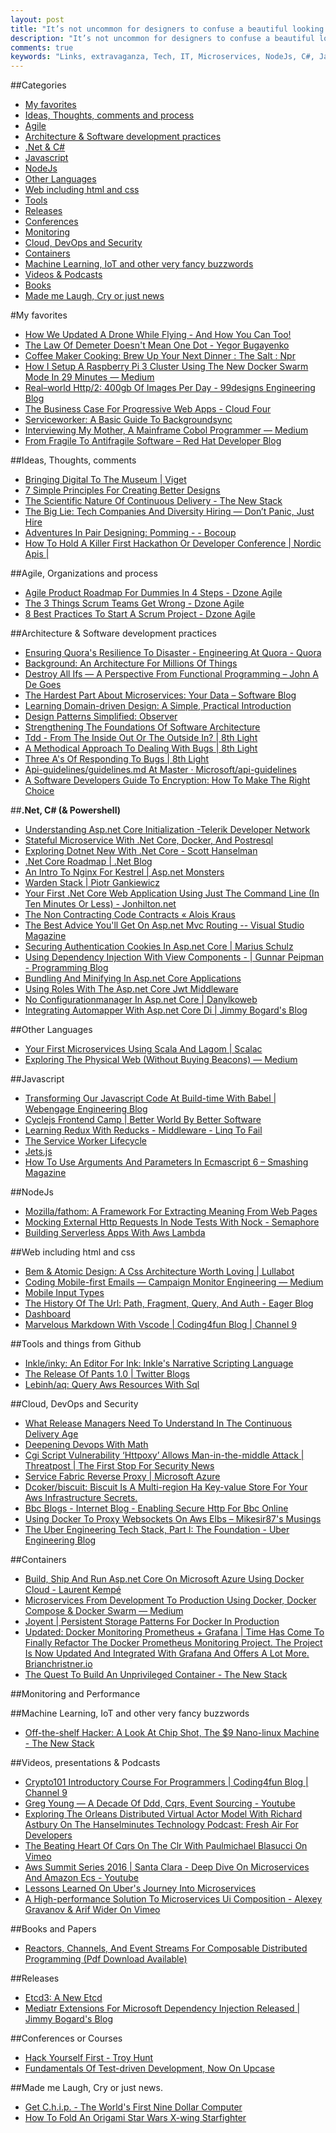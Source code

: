 ```yaml
---
layout: post
title: "It’s not uncommon for designers to confuse a beautiful looking product with one that works beautifully."
description: "It’s not uncommon for designers to confuse a beautiful looking product with one that works beautifully."
comments: true
keywords: "Links, extravaganza, Tech, IT, Microservices, NodeJs, C#, Javascript, Solution architecture"
---
```

##Categories
* [My favorites](#favorites)
* [Ideas, Thoughts, comments and process](#ideas)
* [Agile](#agile)
* [Architecture & Software development practices](#development)
* [.Net & C#](#net)
* [Javascript](#javascript)
* [NodeJs](#nodejs)
* [Other Languages](#polygloting)
* [Web including html and css](#web)
* [Tools](#tools)
* [Releases](#releases)
* [Conferences](#conferences)
* [Monitoring](#monitoring)
* [Cloud, DevOps and Security](#devops)
* [Containers](#containers)
* [Machine Learning, IoT and other very fancy buzzwords](#iot)
* [Videos & Podcasts](#videos)
* [Books](#books)
* [Made me Laugh, Cry or just news](#news)

#My favorites<a name="favorites"></a>
* [How We Updated A Drone While Flying - And How You Can Too!](https://resin.io/blog/how-we-updated-a-drone-while-flying-dockercon2016/)
* [The Law Of Demeter Doesn't Mean One Dot - Yegor Bugayenko](http://www.yegor256.com/2016/07/18/law-of-demeter.html)
* [Coffee Maker Cooking: Brew Up Your Next Dinner : The Salt : Npr](http://www.npr.org/sections/thesalt/2013/11/15/245442083/coffee-maker-cooking-brew-up-your-next-dinner)
* [How I Setup A Raspberry Pi 3 Cluster Using The New Docker Swarm Mode In 29 Minutes — Medium](https://medium.com/@bossjones/how-i-setup-a-raspberry-pi-3-cluster-using-the-new-docker-swarm-mode-in-29-minutes-aa0e4f3b1768#.dtrk9jim0)
* [Real–world Http/2: 400gb Of Images Per Day - 99designs Engineering Blog](https://99designs.co.uk/tech-blog/blog/2016/07/14/real-world-http-2-400gb-of-images-per-day/)
* [The Business Case For Progressive Web Apps - Cloud Four](https://cloudfour.com/thinks/the-business-case-for-progressive-web-apps/)
* [Serviceworker: A Basic Guide To Backgroundsync](https://ponyfoo.com/articles/backgroundsync)
* [Interviewing My Mother, A Mainframe Cobol Programmer — Medium](https://medium.com/@Svenskunganka/interviewing-my-mother-a-mainframe-cobol-programmer-c693d40d88f7#.g037hr1zj)
* [From Fragile To Antifragile Software – Red Hat Developer Blog](http://developers.redhat.com/blog/2016/07/20/from-fragile-to-antifragile-software/)


##Ideas, Thoughts, comments <a name="ideas"></a>
* [Bringing Digital To The Museum | Viget](https://www.viget.com/articles/bringing-digital-to-the-museum)
* [7 Simple Principles For Creating Better Designs](http://blogs.quovantis.com/7-simple-principles-for-creating-better-designs/)
* [The Scientific Nature Of Continuous Delivery - The New Stack](http://thenewstack.io/scientific-nature-continuous-delivery/)
* [The Big Lie: Tech Companies And Diversity Hiring — Don’t Panic, Just Hire](https://42hire.com/the-big-lie-tech-companies-and-diversity-hiring-f52fb82abfbf#.idyzd3gxq)
* [Adventures In Pair Designing: Pomming - - Bocoup](https://bocoup.com/weblog/adventures-in-pair-designing-pomming)
* [How To Hold A Killer First Hackathon Or Developer Conference | Nordic Apis |](http://nordicapis.com/how-to-hold-a-killer-first-hackathon-or-developer-conference/)


##Agile, Organizations and process<a name="agile"></a>
* [Agile Product Roadmap For Dummies In 4 Steps - Dzone Agile](https://dzone.com/articles/agile-product-roadmap-for-dummies-in-4-steps)
* [The 3 Things Scrum Teams Get Wrong - Dzone Agile](https://dzone.com/articles/the-3-things-scrum-teams-get-wrong)
* [8 Best Practices To Start A Scrum Project - Dzone Agile](https://dzone.com/articles/8-best-practices-to-start-a-scrum-project)

##Architecture & Software development practices <a name="development"></a>
* [Ensuring Quora's Resilience To Disaster - Engineering At Quora - Quora](https://engineering.quora.com/Ensuring-Quoras-Resilience-to-Disaster)
* [Background: An Architecture For Millions Of Things](http://blog.cityboundsim.com/an-architecture-for-millions-of-things/)
* [Destroy All Ifs — A Perspective From Functional Programming – John A De Goes](http://degoes.net/articles/destroy-all-ifs)
* [The Hardest Part About Microservices: Your Data – Software Blog](http://blog.christianposta.com/microservices/the-hardest-part-about-microservices-data/)
* [Learning Domain-driven Design: A Simple, Practical Introduction](http://techbeacon.com/get-your-feet-wet-domain-driven-design-3-guiding-principles)
* [Design Patterns Simplified: Observer](http://www.c-sharpcorner.com/article/design-patterns-simplified-observer/)
* [Strengthening The Foundations Of Software Architecture](https://www.simple-talk.com/opinion/opinion-pieces/strengthening-the-foundations-of-software-architecture/)
* [Tdd - From The Inside Out Or The Outside In? | 8th Light](https://8thlight.com/blog/georgina-mcfadyen/2016/06/27/inside-out-tdd-vs-outside-in.html)
* [A Methodical Approach To Dealing With Bugs | 8th Light](https://8thlight.com/blog/doug-bradbury/2016/07/01/methodical-approach-find-and-fix-bugs.html)
* [Three A's Of Responding To Bugs | 8th Light](https://8thlight.com/blog/doug-bradbury/2016/07/06/three-a-s-of-responding-to-bugs.html)
* [Api-guidelines/guidelines.md At Master · Microsoft/api-guidelines](https://github.com/Microsoft/api-guidelines/blob/master/Guidelines.md)
* [A Software Developers Guide To Encryption: How To Make The Right Choice](http://techbeacon.com/software-engineers-guide-encryption-how-not-fail)


##**.Net, C# (& Powershell)**  <a name="net"></a>
* [Understanding Asp.net Core Initialization -Telerik Developer Network](http://developer.telerik.com/featured/understanding-asp-net-core-initialization/)
* [Stateful Microservice With .Net Core, Docker, And Postresql](http://www.bloggedbychris.com/2016/07/12/stateful-microservice-net-core-docker-postresql/)
* [Exploring Dotnet New With .Net Core - Scott Hanselman](http://www.hanselman.com/blog/ExploringDotnetNewWithNETCore.aspx)
* [.Net Core Roadmap | .Net Blog](https://blogs.msdn.microsoft.com/dotnet/2016/07/15/net-core-roadmap/)
* [An Intro To Nginx For Kestrel | Asp.net Monsters](http://aspnetmonsters.com/2016/07/2016-07-17-nginx/)
* [Warden Stack | Piotr Gankiewicz](http://piotrgankiewicz.com/2016/07/18/warden-stack/)
* [Your First .Net Core Web Application Using Just The Command Line (In Ten Minutes Or Less) - Jonhilton.net](https://jonhilton.net/2016/07/18/your-first-net-core-web-application-using-nothing-but-the-command-line/)
* [The Non Contracting Code Contracts « Alois Kraus](https://aloiskraus.wordpress.com/2016/07/18/the-non-contracting-code-contracts/)
* [The Best Advice You'll Get On Asp.net Mvc Routing -- Visual Studio Magazine](https://visualstudiomagazine.com/articles/2016/07/15/best-advice-aspnet-mvc-routing.aspx)
* [Securing Authentication Cookies In Asp.net Core | Marius Schulz](https://blog.mariusschulz.com/2016/07/19/securing-authentication-cookies-in-asp-net-core)
* [Using Dependency Injection With View Components - | Gunnar Peipman - Programming Blog](http://gunnarpeipman.com/2016/07/using-dependency-injection-with-view-components/)
* [Bundling And Minifying In Asp.net Core Applications](http://rion.io/2016/07/18/bundling-and-minifying-in-asp-net-core-applications/)
* [Using Roles With The Asp.net Core Jwt Middleware](http://www.jerriepelser.com/blog/using-roles-with-the-jwt-middleware)
* [No Configurationmanager In Asp.net Core | Danylkoweb](http://www.danylkoweb.com/Blog/no-configurationmanager-in-aspnet-core-GC)
* [Integrating Automapper With Asp.net Core Di | Jimmy Bogard's Blog](https://lostechies.com/jimmybogard/2016/07/20/integrating-automapper-with-asp-net-core-di/)

##Other Languages  <a name="polygloting"></a>
* [Your First Microservices Using Scala And Lagom | Scalac](http://blog.scalac.io/2016/07/14/lagom-scala.html)
* [Exploring The Physical Web (Without Buying Beacons) — Medium](https://medium.com/@urish/exploring-the-physical-web-without-buying-beacons-efae51e36c2e#.qng5xlaix)

##Javascript  <a name="javascript"></a>
* [Transforming Our Javascript Code At Build-time With Babel | Webengage Engineering Blog](http://engineering.webengage.com/2016/07/15/babel/)
* [Cyclejs Frontend Camp | Better World By Better Software](https://glebbahmutov.com/blog/cyclejs-frontendcamp/)
* [Learning Redux With Reducks - Middleware - Linq To Fail](http://www.aaron-powell.com//posts/2016-07-17-learning-redux-with-reducks-middleware.html)
* [The Service Worker Lifecycle](https://bitsofco.de/the-service-worker-lifecycle/)
* [Jets.js](https://jets.js.org/)
* [How To Use Arguments And Parameters In Ecmascript 6 – Smashing Magazine](https://www.smashingmagazine.com/2016/07/how-to-use-arguments-and-parameters-in-ecmascript-6/)

##NodeJs <a name="nodejs"></a>
* [Mozilla/fathom: A Framework For Extracting Meaning From Web Pages](https://github.com/mozilla/fathom)
* [Mocking External Http Requests In Node Tests With Nock - Semaphore](https://semaphoreci.com/community/tutorials/mocking-external-http-requests-in-node-tests-with-nock)
* [Building Serverless Apps With Aws Lambda](https://auth0.com/blog/2016/07/19/building-serverless-apps-with-aws-lambda)

##Web including html and css  <a name="web"></a>
* [Bem & Atomic Design: A Css Architecture Worth Loving | Lullabot](https://www.lullabot.com/articles/bem-atomic-design-a-css-architecture-worth-loving)
* [Coding Mobile-first Emails — Campaign Monitor Engineering — Medium](https://medium.com/cm-engineering/coding-mobile-first-emails-1513ac4673e#.vj68ltils)
* [Mobile Input Types](http://mobileinputtypes.com/)
* [The History Of The Url: Path, Fragment, Query, And Auth - Eager Blog](https://eager.io/blog/the-history-of-the-url-path-fragment-query-auth/)
* [Dashboard](http://blazecss.com/templates/dashboard/)
* [Marvelous Markdown With Vscode | Coding4fun Blog | Channel 9](https://channel9.msdn.com/coding4fun/blog/Marvelous-Markdown-with-VSCode?WT.mc_id=DX_MVP4025064)

##Tools and things from Github <a name="tools"></a>
* [Inkle/inky: An Editor For Ink: Inkle's Narrative Scripting Language](https://github.com/inkle/inky)
* [The Release Of Pants 1.0 | Twitter Blogs](https://blog.twitter.com/2016/the-release-of-pants-10)
* [Lebinh/aq: Query Aws Resources With Sql](https://github.com/lebinh/aq)

##Cloud, DevOps and Security<a name="devops"></a>
* [What Release Managers Need To Understand In The Continuous Delivery Age](http://techbeacon.com/release-management-age-cd-are-you-ready-responsibility)
* [Deepening Devops With Math](https://blog.engineyard.com/2016/deepening-devops-with-math)
* [Cgi Script Vulnerability ‘Httpoxy’ Allows Man-in-the-middle Attack | Threatpost | The First Stop For Security News](https://threatpost.com/cgi-script-vulnerability-httpoxy-allows-man-in-the-middle-attacks/119345/)
* [Service Fabric Reverse Proxy | Microsoft Azure](https://azure.microsoft.com/en-us/documentation/articles/service-fabric-reverseproxy/)
* [Dcoker/biscuit: Biscuit Is A Multi-region Ha Key-value Store For Your Aws Infrastructure Secrets.](https://github.com/dcoker/biscuit)
* [Bbc Blogs - Internet Blog - Enabling Secure Http For Bbc Online](http://www.bbc.co.uk/blogs/internet/entries/f6f50d1f-a879-4999-bc6d-6634a71e2e60)
* [Using Docker To Proxy Websockets On Aws Elbs – Mikesir87's Musings](https://blog.mikesir87.io/2016/07/using-docker-to-proxy-websockets-on-aws-elbs/)
* [The Uber Engineering Tech Stack, Part I: The Foundation - Uber Engineering Blog](https://eng.uber.com/tech-stack-part-one/)

##Containers <a name="containers"></a>
* [Build, Ship And Run Asp.net Core On Microsoft Azure Using Docker Cloud - Laurent Kempé](http://laurentkempe.com/2016/07/18/Build-ship-and-run-ASP-NET-Core-on-Microsoft-Azure-using-Docker-Cloud/)
* [Microservices From Development To Production Using Docker, Docker Compose & Docker Swarm — Medium](https://medium.com/@eon01/microservices-from-development-to-production-using-docker-docker-compose-docker-swarm-3cf37f97706b#.my81soy0g)
* [Joyent | Persistent Storage Patterns For Docker In Production](https://www.joyent.com/blog/persistent-storage-patterns)
* [Updated: Docker Monitoring Prometheus + Grafana | Time Has Come To Finally Refactor The Docker Prometheus Monitoring Project. The Project Is Now Updated And Integrated With Grafana And Offers A Lot More. Brianchristner.io](https://www.brianchristner.io/updated-docker-monitoring-prometheus-grafana/)
* [The Quest To Build An Unprivileged Container - The New Stack](http://thenewstack.io/quest-build-unprivileged-container/)

##Monitoring and Performance <a name="monitoring"></a>

##Machine Learning, IoT and other very fancy buzzwords <a name="iot"></a>
* [Off-the-shelf Hacker: A Look At Chip Shot, The $9 Nano-linux Machine - The New Stack](http://thenewstack.io/look-chip-shot-9-nano-linux-machine/)

##Videos, presentations & Podcasts <a name="videos"></a>
* [Crypto101 Introductory Course For Programmers | Coding4fun Blog | Channel 9](https://channel9.msdn.com/coding4fun/blog/Crypto101-Introductory-Course-for-Programmers?WT.mc_id=DX_MVP4025064)
* [Greg Young — A Decade Of Ddd, Cqrs, Event Sourcing - Youtube](https://www.youtube.com/watch?v=LDW0QWie21s)
* [Exploring The Orleans Distributed Virtual Actor Model With Richard Astbury On The Hanselminutes Technology Podcast: Fresh Air For Developers](http://hanselminutes.com/536/exploring-the-orleans-distributed-virtual-actor-model-with-richard-astbury)
* [The Beating Heart Of Cqrs On The Clr With Paulmichael Blasucci On Vimeo](https://vimeo.com/171178586)
* [Aws Summit Series 2016 | Santa Clara - Deep Dive On Microservices And Amazon Ecs - Youtube](https://www.youtube.com/watch?v=7r4_Ne7v38o)
* [Lessons Learned On Uber's Journey Into Microservices](https://www.infoq.com/presentations/uber-darwin)
* [A High-performance Solution To Microservices Ui Composition - Alexey Gravanov & Arif Wider On Vimeo](https://vimeo.com/171927597)

##Books and Papers<a name="books"></a> 
* [Reactors, Channels, And Event Streams For Composable Distributed Programming (Pdf Download Available)](https://www.researchgate.net/publication/290195429_Reactors_Channels_and_Event_Streams_for_Composable_Distributed_Programming)

##Releases <a name="releases"></a>
* [Etcd3: A New Etcd](https://coreos.com/blog/etcd3-a-new-etcd.html)
* [Mediatr Extensions For Microsoft Dependency Injection Released | Jimmy Bogard's Blog](https://lostechies.com/jimmybogard/2016/07/19/mediatr-extensions-for-microsoft-dependency-injection-released/)

##Conferences or Courses<a name="conferences"></a>
* [Hack Yourself First - Troy Hunt](http://cnug.dk/workshops/hack-yourself-first-with-troy-hunt/)
* [Fundamentals Of Test-driven Development, Now On Upcase](https://robots.thoughtbot.com/fundamentals-of-tdd-now-on-upcase)

##Made me Laugh, Cry or just news. <a name="news"></a>
* [Get C.h.i.p. - The World's First Nine Dollar Computer](https://getchip.com/pages/store)
* [How To Fold An Origami Star Wars X-wing Starfighter](https://www.youtube.com/watch?v=267Wnex1LBA)
